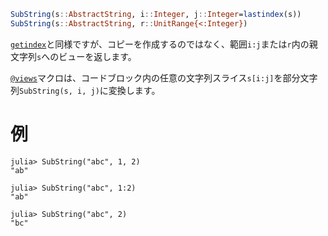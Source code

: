 ```julia
SubString(s::AbstractString, i::Integer, j::Integer=lastindex(s))
SubString(s::AbstractString, r::UnitRange{<:Integer})
```

[`getindex`](@ref)と同様ですが、コピーを作成するのではなく、範囲`i:j`または`r`内の親文字列`s`へのビューを返します。

[`@views`](@ref)マクロは、コードブロック内の任意の文字列スライス`s[i:j]`を部分文字列`SubString(s, i, j)`に変換します。

# 例

```jldoctest
julia> SubString("abc", 1, 2)
"ab"

julia> SubString("abc", 1:2)
"ab"

julia> SubString("abc", 2)
"bc"
```
